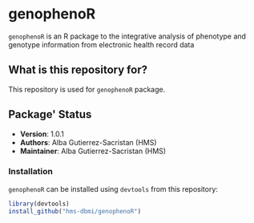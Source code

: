 # genophenoR

`genophenoR` is an R package to the integrative analysis of phenotype and genotype information from electronic health record data



## What is this repository for?

This repository is used for `genophenoR` package. 

## Package' Status

 * __Version__: 1.0.1
 * __Authors__: Alba Gutierrez-Sacristan (HMS)
 * __Maintainer__: Alba Gutierrez-Sacristan (HMS)


### Installation

`genophenoR` can be installed using `devtools` from this repository:

```R
library(devtools)
install_github("hms-dbmi/genophenoR")
```